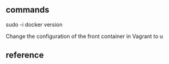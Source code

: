 

## commands

sudo -i
docker version



Change the configuration of the front container in Vagrant to u


## reference